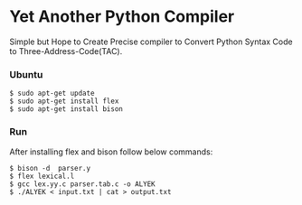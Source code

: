 # Yet Another Python Compiler
Simple but Hope to Create Precise compiler to Convert Python Syntax Code to Three-Address-Code(TAC).

### Ubuntu

``` 
$ sudo apt-get update
$ sudo apt-get install flex
$ sudo apt-get install bison

```

### Run 
After installing flex and bison follow below commands:

``` 
$ bison -d  parser.y
$ flex lexical.l
$ gcc lex.yy.c parser.tab.c -o ALYEK
$ ./ALYEK < input.txt | cat > output.txt

```
